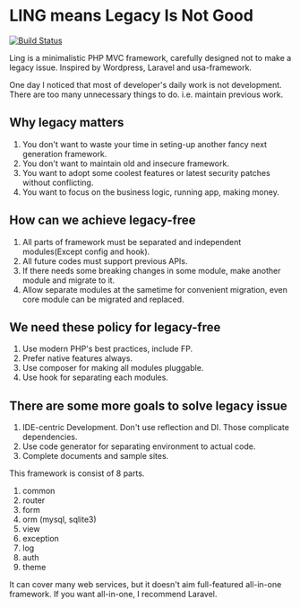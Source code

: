 # LING means Legacy Is Not Good

[![Build Status](https://travis-ci.org/ling-framework/common.svg?branch=master)](https://travis-ci.org/ling-framework/common)

Ling is a minimalistic PHP MVC framework, carefully designed not to make a legacy issue. Inspired by Wordpress, Laravel and usa-framework.

One day I noticed that most of developer's daily work is not development.
There are too many unnecessary things to do. i.e. maintain previous work.

## Why legacy matters

1. You don't want to waste your time in seting-up another fancy next generation framework.
1. You don't want to maintain old and insecure framework.
1. You want to adopt some coolest features or latest security patches without conflicting.
1. You want to focus on the business logic, running app, making money.

## How can we achieve legacy-free

1. All parts of framework must be separated and independent modules(Except config and hook).
1. All future codes must support previous APIs.
1. If there needs some breaking changes in some module, make another module and migrate to it.
1. Allow separate modules at the sametime for convenient migration, even core module can be migrated and replaced.

## We need these policy for legacy-free

1. Use modern PHP's best practices, include FP.
1. Prefer native features always.
1. Use composer for making all modules pluggable.
1. Use hook for separating each modules.

## There are some more goals to solve legacy issue

1. IDE-centric Development. Don't use reflection and DI. Those complicate dependencies.
1. Use code generator for separating environment to actual code.
1. Complete documents and sample sites.

This framework is consist of 8 parts. 

1. common
1. router
1. form
1. orm (mysql, sqlite3)
1. view
1. exception
1. log
1. auth
1. theme

It can cover many web services, but it doesn't aim full-featured all-in-one framework. If you want all-in-one, I recommend Laravel.
